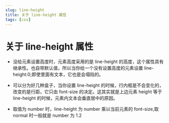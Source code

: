 ```yaml
---
slug: line-height
title: 关于 line-height 属性
tags: [css]
---
```


# 关于 line-height 属性

- 没给元素设置高度时，元素高度采用的是 line-height 的高度，这个属性具有继承性。也自带默认值，所以当你给一个没有设置高度的元素设置 line-height:0;即使里面有文本，它也是会塌陷的。

- 可以分为好几种盒子，当你设置 line-height 的时候，行内框是不会变化的，改变的是行距，它只由 font-size 的决定。这其实就是上边元素 height 等于 line-height 的时候，元素内文本会垂直居中的原因。

- 取值为 number 时，line-height 为 number 乘以当前元素的 font-size,取 normal 时一般就是 number 为 1.2
